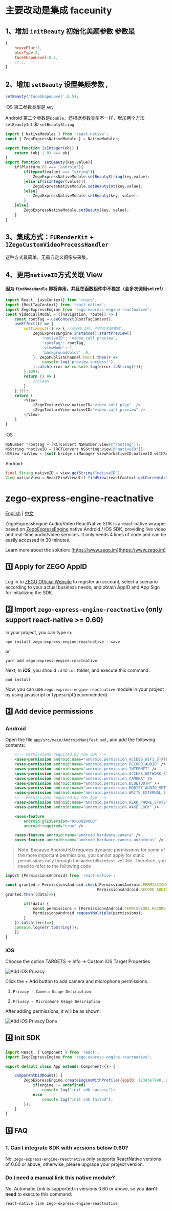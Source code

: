 # 主要改动是集成 faceunity 

## 1、增加 `initBeauty` 初始化美颜参数 参数是 
```js
{
    heavyBlur:1,
    blurType:2,
    faceShapeLevel:0.5,
    //...
}
```
## 2、增加 `setBeauty` 设置美颜参数 , 
```js
setBeauty('faceShapeLevel',0.5);
```
iOS 第二参数类型是 `Any`

Android 第二个参数是`Double`，还根据参数类型不一样，增加两个方法 `setBeautyInt` 和 `setBeautyString`
```js
import { NativeModules } from 'react-native';
const { ZegoExpressNativeModule } = NativeModules;

export function isInteger(obj) {
    return (obj | 0) === obj
}
export function  setBeauty(key,value){
    if(Platform.OS === 'android'){
        if(typeof(value) === "string"){
            ZegoExpressNativeModule.setBeautyString(key,value);
        }else if(isInteger(value)){
            ZegoExpressNativeModule.setBeautyInt(key,value);
        }else{
            ZegoExpressNativeModule.setBeauty(key, value);
        }
    }else{
        ZegoExpressNativeModule.setBeauty(key, value);
    }
}
```

## 3、集成方式：`FURenderKit` + `IZegoCustomVideoProcessHandler`

这种方式最简单，无需自定义摄像头采集。



## 4、更用`nativeID`方式关联 View
#### 因为 `findNodeHandle` 即将弃用，并且在函数组件中不稳定（会多次调用set ref）
```js
import React, {useContext} from 'react';
import {RootTagContext} from 'react-native';
import ZegoExpressEngine from 'zego-express-engine-reactnative';
const VideoCallModal = ({navigation, route}) => {
    const rootTag = useContext(RootTagContext);
    useEffect(() => {
        setTimeout(() => { //延迟0.1秒，不然会关联失败
            ZegoExpressEngine.instance().startPreview({
                'nativeID': 'video_call_preview',
                'rootTag': rootTag,
                'viewMode': 1,
                'backgroundColor': 0,
            }, ZegoPublishChannel.Main).then(r =>
                console.log('preview success!'),
            ).catch(error => console.log(error.toString()));
        },100);
        return () => {
            //clean
        }
    },[]);
    return (
        <View>
            <ZegoTextureView nativeID="video_call_play"  />
            <ZegoTextureView nativeID="video_call_preview" />
        </View>
    )
}
```
iOS：

```objectivec
NSNumber *rootTag = [RCTConvert NSNumber:view[@"rootTag"]];
NSString *nativeID = [RCTConvert NSString:view[@"nativeID"]];
UIView *uiView = [self.bridge.uiManager viewForNativeID:nativeID withRootTag:rootTag];
```

Android:

```java
final String nativeID = view.getString("nativeID");
View nativeView = ReactFindViewUtil.findView(reactContext.getCurrentActivity().getWindow().getDecorView().getRootView(), nativeID);
```


# zego-express-engine-reactnative

[English](https://github.com/zegoim/zego-express-reactnative-sdk/blob/master/README.md) | [中文](https://github.com/zegoim/zego-express-reactnative-sdk/blob/master/README_zh.md)

ZegoExpressEngine Audio/Video ReactNative SDK is a react-native wrapper based on [ZegoExpressEngine](https://doc-en.zego.im/en/693.html) native Android / iOS SDK, providing live video and real-time audio/video services. It only needs 4 lines of code and can be easily accessed in 30 minutes.

Learn more about the solution: [https://www.zego.im](https://www.zego.im)

## 1️⃣ Apply for ZEGO AppID

Log in to [ZEGO Official Website](https://www.zego.im) to register an account, select a scenario according to your actual business needs, and obtain AppID and App Sign for initializing the SDK.

## 2️⃣ Import `zego-express-engine-reactnative` (only support react-native >= 0.60)

In your project, you can type in:

`npm install zego-express-engine-reactnative --save`

or

`yarn add zego-express-engine-reactnative`

Next, In **iOS**, you should `cd` to `ios` folder, and execute this command:

`pod install`

Now, you can use `zego-express-engine-reactnative` module in your project by using javascript or typescript(recommended)

## 3️⃣ Add device permissions

### Android

Open the file `app/src/main/AndroidManifest.xml`, and add the following contents:

```xml
    <!-- Permissions required by the SDK -->
    <uses-permission android:name="android.permission.ACCESS_WIFI_STATE" />
    <uses-permission android:name="android.permission.RECORD_AUDIO" />
    <uses-permission android:name="android.permission.INTERNET" />
    <uses-permission android:name="android.permission.ACCESS_NETWORK_STATE" />
    <uses-permission android:name="android.permission.CAMERA" />
    <uses-permission android:name="android.permission.BLUETOOTH" />
    <uses-permission android:name="android.permission.MODIFY_AUDIO_SETTINGS" />
    <uses-permission android:name="android.permission.WRITE_EXTERNAL_STORAGE" />
    <!-- Permissions required by the App -->
    <uses-permission android:name="android.permission.READ_PHONE_STATE" />
    <uses-permission android:name="android.permission.WAKE_LOCK" />

    <uses-feature
        android:glEsVersion="0x00020000"
        android:required="true" />

    <uses-feature android:name="android.hardware.camera" />
    <uses-feature android:name="android.hardware.camera.autofocus" />
```

> Note: Because Android 6.0 requires dynamic permissions for some of the more important permissions, you cannot apply for static permissions only through the `AndroidMainfest.xml` file. Therefore, you need to refer to the following code

```javascript
import {PermissionsAndroid} from 'react-native';

const granted = PermissionsAndroid.check(PermissionsAndroid.PERMISSIONS.CAMERA,
                                        PermissionsAndroid.RECORD_AUDIO);
granted.then((data)=>{

        if(!data) {
            const permissions = [PermissionsAndroid.PERMISSIONS.RECORD_AUDIO, PermissionsAndroid.PERMISSIONS.CAMERA];
            PermissionsAndroid.requestMultiple(permissions);
        }
    }).catch((err)=>{
    console.log(err.toString());
    })
}
```

### iOS

Choose the option TARGETS -> Info -> Custom iOS Target Properties

![Add iOS Privacy](https://storage.zego.im/sdk-doc/Pics/iOS/ZegoExpressEngine/Common/privacy-description.png)

Click the + Add button to add camera and microphone permissions.

1. `Privacy - Camera Usage Description`

2. `Privacy - Microphone Usage Description`

After adding permissions, it will be as shown:

![Add iOS Privacy Done](https://storage.zego.im/sdk-doc/Pics/iOS/ZegoExpressEngine/Common/privacy-description-done.png)

## 4️⃣ Init SDK

```javascript
import React, { Component } from 'react';
import ZegoExpressEngine from 'zego-express-engine-reactnative';

export default class App extends Component<{}> {

    componentDidMount() {
        ZegoExpressEngine.createEngineWithProfile({appID: 1234567890, scenario: ZegoScenario.General}).then((engine) => {
            if(engine != undefined)
                console.log("init sdk success");
            else
                console.log("init sdk failed");
        });
    }
}
```

## 5️⃣ FAQ

### 1. Can I integrate SDK with versions below 0.60?

No. `zego-express-engine-reactnative` only supports ReactNative versions of 0.60 or above, otherwise, please upgrade your project version.

### Do I need a manual link this native module?

No. Automatic Link is supported in versions 0.60 or above, so you **don't need** to execute this command:

`react-native link zego-express-engine-reactnative`

